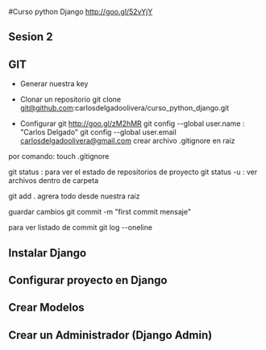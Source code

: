 #Curso python Django
http://goo.gl/52vYjY
## Sesion 2 
## GIT
* Generar nuestra key

* Clonar un repositorio
git clone  git@github.com:carlosdelgadoolivera/curso_python_django.git

* Configurar git
http://goo.gl/zM2hMR
git config --global user.name : "Carlos Delgado"
git config --global user.email carlosdelgadoolivera@gmail.com
crear archivo .gitignore en raiz

por comando: touch .gitignore

git status : para ver el estado de repositorios de proyecto
git status -u : ver archivos dentro de carpeta

git add . agrera todo desde nuestra raiz

guardar cambios
git commit -m "first commit mensaje"

para ver listado de commit
git log --oneline
## Instalar Django
## Configurar proyecto en Django
## Crear Modelos
## Crear un Administrador (Django Admin)



